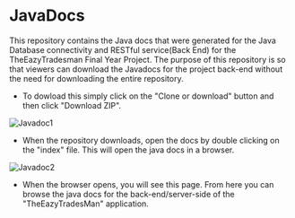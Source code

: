 # JavaDocs
This repository contains the Java docs that were generated for the Java Database connectivity and RESTful service(Back End) for the TheEazyTradesman Final Year Project. The purpose of this repository is so that viewers can download the Javadocs for the project back-end without the need for downloading the entire repository. 

* To dowload this simply click on the "Clone or download" button and then click "Download ZIP".

![Javadoc1](https://user-images.githubusercontent.com/22517451/56770246-597ddc80-67ab-11e9-8274-d0248bee44de.PNG)

* When the repository downloads, open the docs by double clicking on the "index" file. This will open the java docs in a browser.

![Javadoc2](https://user-images.githubusercontent.com/22517451/56770249-5aaf0980-67ab-11e9-84f5-2395ec4c4ac5.PNG)

* When the browser opens, you will see this page. From here you can browse the java docs for the back-end/server-side of the "TheEazyTradesMan" application. 

